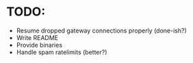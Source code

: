 # TODO:

* Resume dropped gateway connections properly (done-ish?)
* Write README
* Provide binaries
* Handle spam ratelimits (better?)